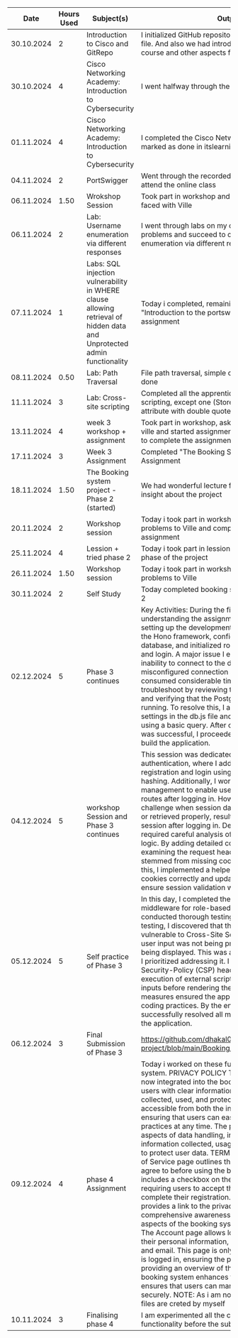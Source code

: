| Date | Hours Used | Subject(s) | Output |
|----------|----------|----------|----------|
| 30.10.2024    | 2     | Introduction to Cisco and GitRepo     | I initialized GitHub repository and created logbook file. And also we had introduction lecture about course and other aspects from Ville. |
| 30.10.2024    | 4     | Cisco Networking Academy: Introduction to Cybersecurity     | I went halfway through the course |
| 01.11.2024    | 4     | Cisco Networking Academy: Introduction to Cybersecurity     | I completed the Cisco Networking Academy and marked as done in itslearning |
| 04.11.2024    | 2     | PortSwigger    | Went through the recorded lecture, as i could not attend the online class |
| 06.11.2024    | 1.50     | Wrokshop Session     | Took part in workshop and asked some problem faced with Ville |
| 06.11.2024    | 2     | Lab: Username enumeration via different responses     | I went through labs on my own, faced a lot of problems and succeed to complete "Username enumeration via different responses" Lab |
| 07.11.2024    | 1     |  Labs: SQL injection vulnerability in WHERE clause allowing retrieval of hidden data and Unprotected admin functionality    | Today i completed, remaining two assignments from "Introduction to the portswigger environment" assignment |
| 08.11.2024    | 0.50     | Lab: Path Traversal     | File path traversal, simple case APPRENTICE lab done|
| 11.11.2024    | 3     | Lab: Cross-site scripting     | Completed all the apprentice labs under cross-site scripting, except one (Stored XSS into anchor href attribute with double quotes HTML-encoded) |
| 13.11.2024    | 4     | week 3 workshop + assignment     | Took part in workshop, asked some questions to ville and started assignment. But still not successful to complete the assignment as there was some error |
| 17.11.2024 | 3 | Week 3 Assignment | Completed "The Booking System Project -> Phase 1 Assignment |
| 18.11.2024 | 1.50 | The Booking system project - Phase 2 (started) | We had wonderful lecture from Ville and had some insight about the project  |
| 20.11.2024      | 2  | Workshop session | Today i took part in workshop session, asked some problems to Ville and completed the first phase of assignment |
| 25.11.2024      | 4  | Lession + tried phase 2  | Today i took part in lession and continued solving phase of the project|
| 26.11.2024      | 1.50  | Workshop session | Today i took part in workshop session, asked some problems to Ville|
| 30.11.2024      | 2  | Self Study | Today completed booking system assignment phase 2 |
| 02.12.2024      | 5  | Phase 3 continues | Key Activities: During the first session, I spent time understanding the assignment requirements and setting up the development environment. I installed the Hono framework, configured the PostgreSQL database, and initialized routes for user registration and login. A major issue I encountered was the inability to connect to the database due to a misconfigured connection string. This error consumed considerable time as I had to troubleshoot by reviewing the database credentials and verifying that the PostgreSQL server was running. To resolve this, I adjusted the connection settings in the db.js file and tested the connection using a basic query. After confirming the connection was successful, I proceeded with confidence to build the application.|
| 04.12.2024      | 5  | workshop Session and Phase 3 continues | This session was dedicated to implementing user authentication, where I added functionality for user registration and login using bcrypt for password hashing. Additionally, I worked on session management to enable users to access protected routes after logging in. However, I faced a significant challenge when session data was not being stored or retrieved properly, resulting in users losing their session after logging in. Debugging this issue required careful analysis of the session handling logic. By adding detailed console logs and examining the request headers, I realized the issue stemmed from missing cookies in the request. To fix this, I implemented a helper function to parse cookies correctly and updated the middleware to ensure session validation worked seamlessly. |
| 05.12.2024      | 5  | Self practice of Phase 3 | In this day, I completed the implementation of middleware for role-based access control and conducted thorough testing of all routes. While testing, I discovered that the application was vulnerable to Cross-Site Scripting (XSS) attacks, as user input was not being properly sanitized before being displayed. This was a critical security flaw, so I prioritized addressing it. I added Content-Security-Policy (CSP) headers to restrict the execution of external scripts and sanitized user inputs before rendering them on pages. These measures ensured the application adhered to secure coding practices. By the end of this session, I successfully resolved all major issues and finalized the application. |
| 06.12.2024      | 3  | Final Submission of Phase 3 | https://github.com/dhakal07/Logbook-project/blob/main/Booking_System_Phase3_First.md |
| 09.12.2024 | 4 | phase 4 Assignment | Today i worked on these functionalities of booking system. PRIVACY POLICY The Privacy Policy page is now integrated into the booking system to provide users with clear information on how their data is collected, used, and protected. This page is accessible from both the index and login pages, ensuring that users can easily review the privacy practices at any time. The policy covers various aspects of data handling, including the types of information collected, usage, and security measures to protect user data. TERMS OF SERVICE, The Terms of Service page outlines the conditions users must agree to before using the booking system. It includes a checkbox on the registration page, requiring users to accept the terms before they can complete their registration. The terms page also provides a link to the privacy policy, ensuring comprehensive awareness of the legal and privacy aspects of the booking system. ACCOUNT PAGE, The Account page allows logged-in users to view their personal information, such as their username and email. This page is only accessible once a user is logged in, ensuring the privacy of user data. By providing an overview of their account details, the booking system enhances the user experience and ensures that users can manage their information securely.                                                        NOTE: As i am not using attachment, all the files are creted by myself|
| 10.11.2024 | 3 | Finalising phase 4 | I am experimented all the codes and their functionality before the submission. |

